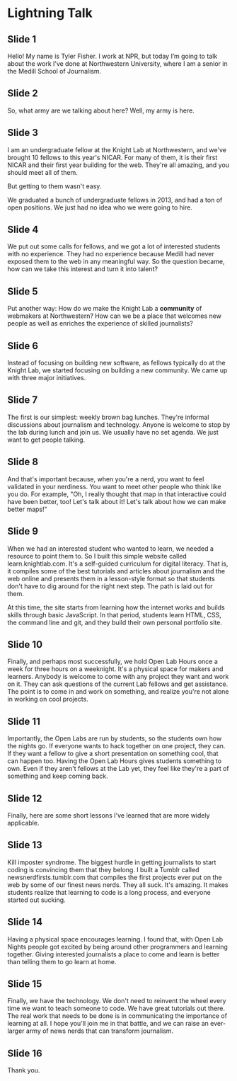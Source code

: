 # Lightning Talk

## Slide 1

Hello! My name is Tyler Fisher. I work at NPR, but today I’m going to talk about the work I’ve done at Northwestern University, where I am a senior in the Medill School of Journalism.

## Slide 2

So, what army are we talking about here? Well, my army is here.

## Slide 3

I am an undergraduate fellow at the Knight Lab at Northwestern, and we've brought 10 fellows to this year's NICAR. For many of them, it is their first NICAR and their first year building for the web. They're all amazing, and you should meet all of them.

But getting to them wasn't easy.

We graduated a bunch of undergraduate fellows in 2013, and had a ton of open positions. We just had no idea who we were going to hire.

## Slide 4 

We put out some calls for fellows, and we got a lot of interested students with no experience. They had no experience because Medill had never exposed them to the web in any meaningful way. So the question became, how can we take this interest and turn it into talent?

## Slide 5

Put another way: How do we make the Knight Lab a **community** of webmakers at Northwestern? How can we be a place that welcomes new people as well as enriches the experience of skilled journalists?

## Slide 6

Instead of focusing on building new software, as fellows typically do at the Knight Lab, we started focusing on building a new community. We came up with three major initiatives.

## Slide 7

The first is our simplest: weekly brown bag lunches. They're informal discussions about journalism and technology. Anyone is welcome to stop by the lab during lunch and join us. We usually have no set agenda. We just want to get people talking.

## Slide 8

And that's important because, when you're a nerd, you want to feel validated in your nerdiness. You want to meet other people who think like you do. For example, "Oh, I really thought that map in that interactive could have been better, too! Let's talk about it! Let's talk about how we can make better maps!"

## Slide 9

When we had an interested student who wanted to learn, we needed a resource to point them to. So I built this simple website called learn.knightlab.com. It's a self-guided curriculum for digital literacy. That is, it compiles some of the best tutorials and articles about journalism and the web online and presents them in a lesson-style format so that students don't have to dig around for the right next step. The path is laid out for them. 

At this time, the site starts from learning how the internet works and builds skills through basic JavaScript. In that period, students learn HTML, CSS, the command line and git, and they build their own personal portfolio site.

## Slide 10

Finally, and perhaps most successfully, we hold Open Lab Hours once a week for three hours on a weeknight. It's a physical space for makers and learners. Anybody is welcome to come with any project they want and work on it. They can ask questions of the current Lab fellows and get assistance. The point is to come in and work on something, and realize you're not alone in working on cool projects.

## Slide 11

Importantly, the Open Labs are run by students, so the students own how the nights go. If everyone wants to hack together on one project, they can. If they want a fellow to give a short presentation on something cool, that can happen too. Having the Open Lab Hours gives students something to own. Even if they aren't fellows at the Lab yet, they feel like they're a part of something and keep coming back.

## Slide 12

Finally, here are some short lessons I've learned that are more widely applicable.

## Slide 13

Kill imposter syndrome. The biggest hurdle in getting journalists to start coding is convincing them that they belong. I built a Tumblr called newsnerdfirsts.tumblr.com that compiles the first projects ever put on the web by some of our finest news nerds. They all suck. It's amazing. It makes students realize that learning to code is a long process, and everyone started out sucking.

## Slide 14

Having a physical space encourages learning. I found that, with Open Lab Nights people got excited by being around other programmers and learning together. Giving interested journalists a place to come and learn is better than telling them to go learn at home.

## Slide 15

Finally, we have the technology. We don't need to reinvent the wheel every time we want to teach someone to code. We have great tutorials out there. The real work that needs to be done is in communicating the importance of learning at all. I hope you'll join me in that battle, and we can raise an ever-larger army of news nerds that can transform journalism.

## Slide 16

Thank you.
